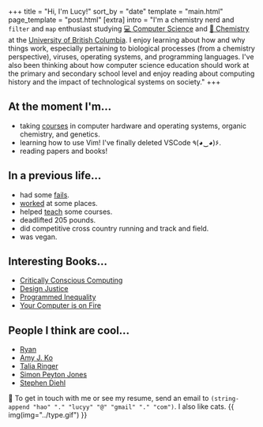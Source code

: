 +++
title = "Hi, I'm Lucy!"
sort_by = "date"
template = "main.html"
page_template = "post.html"
[extra]
intro = "I'm a chemistry nerd and `filter` and `map` enthusiast studying [💻 Computer Science](https://www.cs.ubc.ca/) and [🧪 Chemistry](https://www.chem.ubc.ca/) at the [University of British Columbia](https://www.ubc.ca/). I enjoy learning about how and why things work, especially pertaining to biological processes (from a chemistry perspective), viruses, operating systems, and programming languages. I've also been thinking about how computer science education should work at the primary and secondary school level and enjoy reading about computing history and the impact of technological systems on society."
+++

<div class="flex-col">
<div>

## At the moment I'm...
- taking [courses](@/school/_index.md) in computer hardware and operating systems, organic chemistry, and genetics.
- learning how to use Vim! I've finally deleted VSCode	٩(◕‿◕)۶.
- reading papers and books!

</div>

<div>

## In a previous life...
- had some [fails](@/me/fails.md).
- [worked](@/me/experience.md) at some places.
- helped [teach](@/me/experience.md) some courses.
- deadlifted 205 pounds.
- did competitive cross country running and track and field.
- was vegan.

</div>
</div>

<div>

## Interesting Books...
- [Critically Conscious Computing](https://criticallyconsciouscomputing.org/)
- [Design Justice](https://design-justice.pubpub.org/)
- [Programmed Inequality](https://mitpress.mit.edu/books/programmed-inequality)
- [Your Computer is on Fire](https://mitpress.mit.edu/books/your-computer-fire)

</div>

<div>

## People I think are cool...
- [Ryan](https://www.ryanmehri.dev/)
- [Amy J. Ko](https://faculty.washington.edu/ajko/)
- [Talia Ringer](https://twitter.com/TaliaRinger)
- [Simon Peyton Jones](https://en.wikipedia.org/wiki/Simon_Peyton_Jones)
- [Stephen Diehl](https://twitter.com/smdiehl) 

</div>

💖 To get in touch with me or see my resume, send an email to `(string-append "hao" "." "lucyy" "@" "gmail" "." "com")`. I also like cats.
{{ img(img="../type.gif") }}



